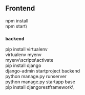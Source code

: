 ## Frontend

npm install\
npm start\

### `backend`
pip install virtualenv\
virtualenv myenv\
myenv\scripts\activate\
pip install django\
django-admin startproject backend\
python manage.py runserver\
python manage.py startapp base\
pip install djangorestframework\

